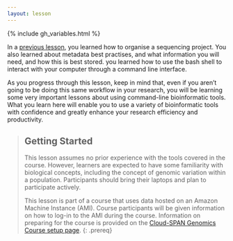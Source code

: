 ```yaml
---
layout: lesson
---
```


{% include gh_variables.html %}

In a [previous lesson](https://cloud-span.github.io/01genomics/), you learned how to organise a sequencing project. You also learned about metadata best practises, and what information you will need, and how this is best stored. you learned how to use the bash shell to interact with your computer through a command line interface.

As you progress through this lesson, keep in mind that, even if you aren’t going to be doing this same workflow in your research, you will be learning some very important lessons about using command-line bioinformatic tools. What you learn here will enable you to use a variety of bioinformatic tools with confidence and greatly enhance your research efficiency and productivity.

> ## Getting Started
>
> This lesson assumes no prior experience with the tools covered in the course.
> However, learners are expected to have some familiarity with biological concepts,
> including the
> concept of genomic variation within a population. Participants should bring their laptops and plan to participate actively.
>
> This lesson is part of a course that uses data hosted on an Amazon Machine Instance (AMI). Course participants will be given
> information on how
> to log-in to the AMI during the course. Information on preparing for the course is provided on the [Cloud-SPAN Genomics Course setup page](https://cloud-span.github.io/01genomics/setup.html).
{: .prereq}
